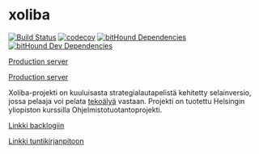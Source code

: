 # xoliba
[![Build Status](https://travis-ci.org/xoliba/xoliba.svg?branch=master)](https://travis-ci.org/xoliba/xoliba)
[![codecov](https://codecov.io/gh/xoliba/xoliba/branch/master/graph/badge.svg)](https://codecov.io/gh/xoliba/xoliba)
[![bitHound Dependencies](https://www.bithound.io/github/xoliba/xoliba/badges/dependencies.svg)](https://www.bithound.io/github/xoliba/xoliba/master/dependencies/npm)
[![bitHound Dev Dependencies](https://www.bithound.io/github/xoliba/xoliba/badges/devDependencies.svg)](https://www.bithound.io/github/xoliba/xoliba/master/dependencies/npm)

[Production server](https://xoliba.herokuapp.com)

[Production server](https://xoliba-staging.herokuapp.com)

Xoliba-projekti on kuuluisasta strategialautapelistä kehitetty selainversio, jossa pelaaja voi pelata [tekoälyä](https://github.com/xoliba/xoliba-ai) vastaan. Projekti on tuotettu Helsingin yliopiston kurssilla Ohjelmistotuotantoprojekti.

[Linkki backlogiin](https://docs.google.com/spreadsheets/d/1hCZur8JHrF7er7_4MLH1VRITjdwNNp8rVxB7mCqR04s/edit#gid=0)

[Linkki tuntikirjanpitoon](https://helsinkifi-my.sharepoint.com/personal/xvixvi_ad_helsinki_fi/_layouts/15/WopiFrame.aspx?docid=1342b2141976649f2bf962bf85cef363c&authkey=AS__6OIQNuPNrNZjeOPGbMc&action=view)
